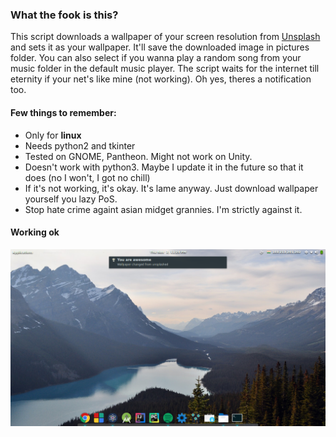### What the fook is this?

This script downloads a wallpaper of your screen resolution from [Unsplash](https://unsplash.com/) and sets it as your wallpaper. It'll save the downloaded image in pictures folder. You can also select if you wanna play a random song from your music folder in the default music player. The script waits for the internet till eternity if your net's like mine (not working). Oh yes, theres a notification too.  
#### Few things to remember:
* Only for **linux**
* Needs python2 and tkinter
* Tested on GNOME, Pantheon. Might not work on Unity.
* Doesn't work with python3. Maybe I update it in the future so that it does (no I won't, I got no chill)
* If it's not working, it's okay. It's lame anyway. Just download wallpaper yourself you lazy PoS.
* Stop hate crime againt asian midget grannies. I'm strictly against it.  

#### Working ok
![screenshot](https://github.com/RitwickVerma/lamewallpaperchangingpythonscriptforlazypeeps/blob/master/workingok.png "You won't know if this is real or I just downloaded a wallpaper and set it myself.")
